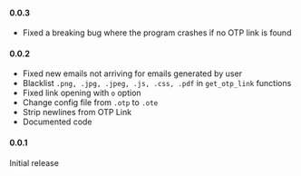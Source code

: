 #### 0.0.3
- Fixed a breaking bug where the program crashes if no OTP link is found

#### 0.0.2
- Fixed new emails not arriving for emails generated by user
- Blacklist `.png, .jpg, .jpeg, .js, .css, .pdf` in `get_otp_link` functions
- Fixed link opening with `o` option
- Change config file from `.otp` to `.ote`
- Strip newlines from OTP Link
- Documented code

#### 0.0.1
Initial release
